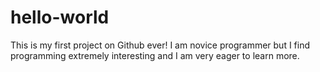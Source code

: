 # hello-world
This is my first project on Github ever!
I am novice programmer but I find programming extremely interesting and I am very eager to learn more.

